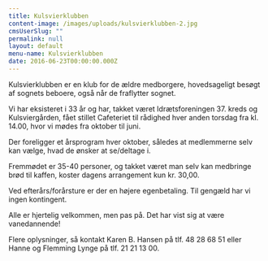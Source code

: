 ```yaml
---
title: Kulsvierklubben
content-image: /images/uploads/kulsvierklubben-2.jpg
cmsUserSlug: ""
permalink: null
layout: default
menu-name: Kulsvierklubben
date: 2016-06-23T00:00:00.000Z
---
```


Kulsvierklubben er en klub for de ældre medborgere, hovedsageligt besøgt af sognets beboere, også når de fraflytter sognet.

Vi har eksisteret i 33 år og har, takket været Idrætsforeningen 37. kreds og Kulsviergården, fået stillet Cafeteriet til rådighed hver anden torsdag fra kl. 14.00, hvor vi mødes fra oktober til juni.

Der foreligger et årsprogram hver oktober, således at medlemmerne selv kan vælge, hvad de ønsker at se/deltage i.

Fremmødet er 35-40 personer, og takket været man selv kan medbringe brød til kaffen, koster dagens arrangement kun kr. 30,00. 

Ved efterårs/forårsture er der en højere egenbetaling. Til gengæld har vi ingen kontingent.

Alle er hjertelig velkommen, men pas på. Det har vist sig at være vanedannende!

Flere oplysninger, så kontakt Karen B. Hansen på tlf. 48 28 68 51 eller Hanne og Flemming Lynge på tlf. 21 21 13 00.